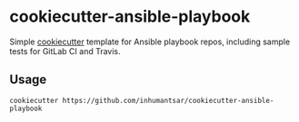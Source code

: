 # cookiecutter-ansible-playbook

Simple [cookiecutter](https://cookiecutter.readthedocs.io/en/latest/) template for Ansible playbook repos, including sample tests for GitLab CI and Travis.

## Usage

    cookiecutter https://github.com/inhumantsar/cookiecutter-ansible-playbook

